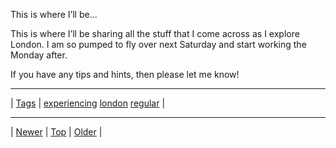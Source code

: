 <!--
title: This is where I&rsquo;ll be sharing all the stuff that I come across as I explore London. I am so pumped to fly over next Saturday and start working the Monday after. If you have any tips and hints, then please let me know!
date: 2020-06-28T15:00:41.499Z
tags: experiencing, london, regular
-->











This is where I&rsquo;ll be...
<p>This is where I&rsquo;ll be sharing all the stuff that I come across as I explore London. I am so pumped to fly over next Saturday and start working the Monday after.</p>

<p>If you have any tips and hints, then please let me know!</p>

<!--BOTTOM-POST-NAVIGATION-->
---

| [Tags](tags.md) | [experiencing](tag-experiencing.md) [london](tag-london.md) [regular](tag-regular.md) |

---

| [Newer](92953987607.md) | [Top](index.md) | [Older](93606392807.md) |